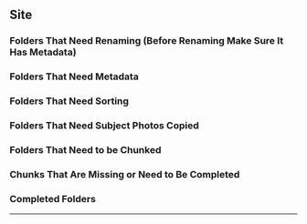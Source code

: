 ## Site

### Folders That Need Renaming (Before Renaming Make Sure It Has Metadata)

### Folders That Need Metadata 

### Folders That Need Sorting

### Folders That Need Subject Photos Copied

### Folders That Need to be Chunked

### Chunks That Are Missing or Need to Be Completed

### Completed Folders

***